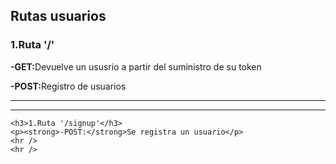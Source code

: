 
<title>Prueba_tecnica</title>
    <h2>Rutas usuarios</h2>
    <h3>1.Ruta '/'</h3>
    <p>
      <strong>-GET:</strong>Devuelve un ususrio a partir del suministro de su
      token
    </p>
    <p><strong>-POST:</strong>Registro de usuarios</p>
    <hr />
    <hr />

    <h3>1.Ruta '/signup'</h3>
    <p><strong>-POST:</strong>Se registra un usuario</p>
    <hr />
    <hr />
